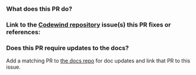 <!-- Please review the following before submitting a PR:
Contributing Guide for the Codewind Che Plugin: https://github.com/eclipse/codewind-che-plugin/blob/master/CONTRIBUTING.md
Pull Request Policy: https://wiki.eclipse.org/Codewind_GitHub_Workflows#Making_a_pull_request
-->

### What does this PR do?


### Link to the [Codewind repository](https://github.com/eclipse/codewind/issues) issue(s) this PR fixes or references:


### Does this PR require updates to the docs?
Add a matching PR to [the docs repo](https://github.com/eclipse/codewind-docs) for doc updates and link that PR to this issue.
